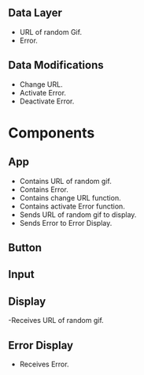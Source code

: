 ## Data Layer

- URL of random Gif.
- Error.

## Data Modifications

- Change URL.
- Activate Error.
- Deactivate Error.

# Components

## App

- Contains URL of random gif.
- Contains Error.
- Contains change URL function.
- Contains activate Error function.
- Sends URL of random gif to display.
- Sends Error to Error Display.

## Button

## Input

## Display

-Receives URL of random gif.

## Error Display

- Receives Error.
